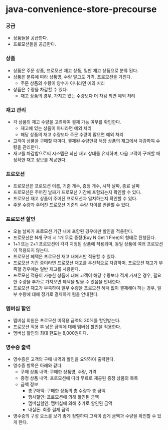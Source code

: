 # java-convenience-store-precourse

### **공급**

- 상품들을 공급한다.
- 프로모션들을 공급한다.

### **상품**

- 상품은 주문 상품, 프로모션 재고 상품, 일반 재고 상품으로 분류 된다.
- 상품은 분류에 따라 상품명, 수량 말고도 가격, 프로모션을 가진다.
    - 주문 상품의 수량이 양수가 아니라면 예외 처리
- 상품은 수량을 차감할 수 있다.
    - 재고 상품의 경우, 가지고 있는 수량보다 더 차감 되면 예외 처리

### **재고 관리**

- 각 상품의 재고 수량을 고려하여 결제 가능 여부를 확인한다.
    - 재고에 있는 상품이 아니라면 예외 처리
    - 해당 상품의 재고 수량보다 주문 수량이 많으면 예외 처리
- 고객이 상품을 구매할 때마다, 결제된 수량만큼 해당 상품의 재고에서 차감하여 수량을 관리한다.
- 재고를 차감함으로써 시스템은 최신 재고 상태를 유지하며, 다음 고객이 구매할 때 정확한 재고 정보를 제공한다.

### **프로모션**

- 프로모션은 프로모션 이름, 기준 개수, 증정 개수, 시작 날짜, 종료 날짜
- 프로모션은 주어진 날짜가 프로모션 기간에 포함되는지 확인할 수 있다.
- 프로모션 재고 상품이 주어진 프로모션과 일치하는지 확인할 수 있다.
- 주문 수량과 주어진 프로모션 기준의 수량 차이를 반환할 수 있다.

### **프로모션 할인**

- 오늘 날짜가 프로모션 기간 내에 포함된 경우에만 할인을 적용한다.
- 프로모션은 N개 구매 시 1개 무료 증정(Buy N Get 1 Free)의 형태로 진행된다.
- 1+1 또는 2+1 프로모션이 각각 지정된 상품에 적용되며, 동일 상품에 여러 프로모션이 적용되지 않는다.
- 프로모션 혜택은 프로모션 재고 내에서만 적용할 수 있다.
- 프로모션 기간 중이라면 프로모션 재고를 우선적으로 차감하며, 프로모션 재고가 부족할 경우에는 일반 재고를 사용한다.
- 프로모션 적용이 가능한 상품에 대해 고객이 해당 수량보다 적게 가져온 경우, 필요한 수량을 추가로 가져오면 혜택을 받을 수 있음을 안내한다.
- 프로모션 재고가 부족하여 일부 수량을 프로모션 혜택 없이 결제해야 하는 경우, 일부 수량에 대해 정가로 결제하게 됨을 안내한다.

### **멤버십 할인**

- 멤버십 회원은 프로모션 미적용 금액의 30%를 할인받는다.
- 프로모션 적용 후 남은 금액에 대해 멤버십 할인을 적용한다.
- 멤버십 할인의 최대 한도는 8,000원이다.

### **영수증 출력**

- 영수증은 고객의 구매 내역과 할인을 요약하여 출력한다.
- 영수증 항목은 아래와 같다.
    - 구매 상품 내역: 구매한 상품명, 수량, 가격
    - 증정 상품 내역: 프로모션에 따라 무료로 제공된 증정 상품의 목록
    - 금액 정보
        - 총구매액: 구매한 상품의 총 수량과 총 금액
        - 행사할인: 프로모션에 의해 할인된 금액
        - 멤버십할인: 멤버십에 의해 추가로 할인된 금액
        - 내실돈: 최종 결제 금액
- 영수증의 구성 요소를 보기 좋게 정렬하여 고객이 쉽게 금액과 수량을 확인할 수 있게 한다.
